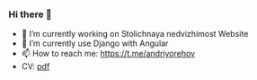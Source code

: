 ### Hi there 👋

- 🔭 I’m currently working on Stolichnaya nedvizhimost Website
- 🌱 I’m currently use Django with Angular
- 📫 How to reach me: https://t.me/andriyorehov
- CV: [pdf](https://raw.githubusercontent.com/andriyor/andriyor/master/andriyor.pdf)
